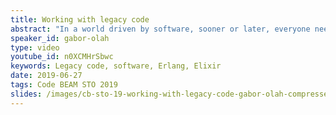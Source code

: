 ```yaml
---
title: Working with legacy code
abstract: "In a world driven by software, sooner or later, everyone needs to develop code left behind by somebody else. In this talk, we discuss what is legacy code, how to understand it, and the required mindset needed to tackle it. Since dealing with legacy is mostly about understanding the code, we provide some ideas of what tools to use on the BEAM platform to ease grokking the legacy system. Through battle stories, we provide examples which challenge the job of future developers, suggesting how to avoid them."
speaker_id: gabor-olah
type: video
youtube_id: n0XCMHrSbwc
keywords: Legacy code, software, Erlang, Elixir
date: 2019-06-27
tags: Code BEAM STO 2019
slides: /images/cb-sto-19-working-with-legacy-code-gabor-olah-compressed.pdf
---
```


